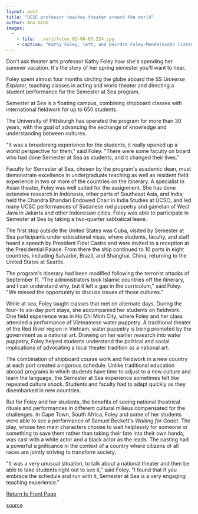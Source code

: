 ```yaml
---
layout: post
title: "UCSC professor teaches theater around the world"
author: Ann Gibb
images:
  -
    - file: ../art/foley.02-08-05.224.jpg
    - caption: "Kathy Foley, left, and Deirdre Foley-Mendelssohn listen to simultaneous translation of a speech by Fidel Castro, which he delivered to Semester at Sea participants when they visited Havana, Cuba. Photo: Nathan Foley-Mendelssohn"
---
```


Don't ask theater arts professor Kathy Foley how she's spending her summer vacation. It's the story of her spring semester you'll want to hear.

Foley spent almost four months circling the globe aboard the SS _Universe Explorer,_ teaching classes in acting and world theater and directing a student performance for the Semester at Sea program.

Semester at Sea is a floating campus, combining shipboard classes with international fieldwork for up to 650 students.

The University of Pittsburgh has operated the program for more than 30 years, with the goal of advancing the exchange of knowledge and understanding between cultures.   

"It was a broadening experience for the students, it really opened up a world perspective for them," said Foley. "There were some faculty on board who had done Semester at Sea as students, and it changed their lives."   

Faculty for Semester at Sea, chosen by the program's academic dean, must demonstrate excellence in undergraduate teaching as well as resident field experience in two or more of the countries on the itinerary. A specialist in Asian theater, Foley was well suited for the assignment. She has done extensive research in Indonesia, other parts of Southeast Asia, and India; held the Chandra Bhandari Endowed Chair in India Studies at UCSC; and led many UCSC performances of Sudanese rod puppetry and gamelan of West Java in Jakarta and other Indonesian cities. Foley was able to participate in Semester at Sea by taking a two-quarter sabbatical leave.

The first stop outside the United States was Cuba, visited by Semester at Sea participants under educational visas, where students, faculty, and staff heard a speech by President Fidel Castro and were invited to a reception at the Presidential Palace. From there the ship continued to 10 ports in eight countries, including Salvador, Brazil, and Shanghai, China, returning to the United States at Seattle.   

The program's itinerary had been modified following the terrorist attacks of September 11. "The administrators took Islamic countries off the itinerary, and I can understand why, but it left a gap in the curriculum," said Foley. "We missed the opportunity to discuss issues of those cultures."  

While at sea, Foley taught classes that met on alternate days. During the four- to six-day port stays, she accompanied her students on fieldwork. One field experience was in Ho Chi Minh City, where Foley and her class attended a performance of Vietnamese water puppetry. A traditional theater of the Red River region in Vietnam, water puppetry is being promoted by the government as a national art. Drawing on her earlier research into water puppetry, Foley helped students understand the political and social implications of advocating a local theater tradition as a national art.   

The combination of shipboard course work and fieldwork in a new country at each port created a rigorous schedule. Unlike traditional education abroad programs in which students have time to adjust to a new culture and learn the language, the Semester at Sea experience sometimes felt like repeated culture shock. Students and faculty had to adapt quickly as they disembarked in new countries.  

But for Foley and her students, the benefits of seeing national theatrical rituals and performances in different cultural milieus compensated for the challenges. In Cape Town, South Africa, Foley and some of her students were able to see a performance of Samuel Beckett's _Waiting for Godot._ The play, whose two main characters choose to wait helplessly for someone or something to save them rather than taking their fate into their own hands, was cast with a white actor and a black actor as the leads. The casting had a powerful significance in the context of a country where citizens of all races are jointly striving to transform society.   

"It was a very unusual situation, to talk about a national theater and then be able to take students right out to see it," said Foley. "I found that if you embrace the schedule and run with it, Semester at Sea is a very engaging teaching experience."

  

[Return to Front Page][1]

[1]: http://currents.ucsc.edu/

[source](http://www1.ucsc.edu/currents/02-03/08-05/theater.html "Permalink to theater")
